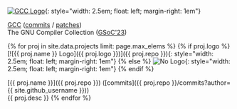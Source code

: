 [![GCC Logo](https://gcc.gnu.org/img/gccegg-65.png)](https://gcc.gnu.org){: style="width: 2.5em; float: left; margin-right: 1em"}

[GCC](https://gcc.gnu.org) ([commits](https://github.com/gcc-mirror/gcc/commits?author=ken-matsui) / [patches](https://gcc.gnu.org/git/?p=gcc.git;a=search;s=Ken+Matsui;st=author))<br>
The GNU Compiler Collection ([GSoC'23](https://summerofcode.withgoogle.com/programs/2023/projects/SuvI1tlp))

{% for proj in site.data.projects limit: page.max_elems %}
  {% if proj.logo %}
[![{{ proj.name }} Logo]({{ proj.logo }})]({{ proj.repo }}){: style="width: 2.5em; float: left; margin-right: 1em"}
  {% else %}
![No Logo](){: style="width: 2.5em; float: left; margin-right: 1em"}
  {% endif %}

  [{{ proj.name }}]({{ proj.repo }}) ([commits]({{ proj.repo }}/commits?author={{ site.github_username }}))<br>
  {{ proj.desc }}
{% endfor %}
